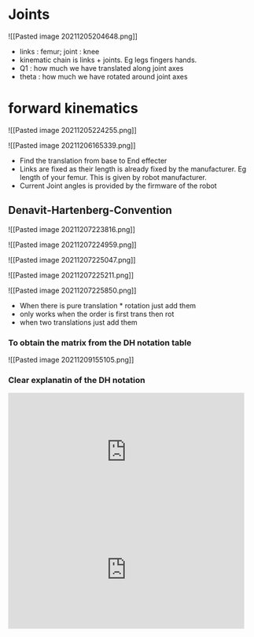 # Joints
![[Pasted image 20211205204648.png]]
- links : femur; joint : knee
- kinematic chain is links + joints. Eg legs fingers hands.
- Q1 : how much we have translated along joint axes 
- theta : how much we have rotated around joint axes

# forward kinematics 

![[Pasted image 20211205224255.png]]

![[Pasted image 20211206165339.png]]
- Find the translation from base to End effecter
- Links are fixed as their length is already fixed by the manufacturer. Eg length of your femur. This is given by robot manufacturer.    
- Current Joint angles is  provided by the firmware of the robot

## Denavit-Hartenberg-Convention
![[Pasted image 20211207223816.png]]

![[Pasted image 20211207224959.png]]

![[Pasted image 20211207225047.png]]

![[Pasted image 20211207225211.png]]

![[Pasted image 20211207225850.png]]
- When there is pure translation * rotation just add them
- only works when the  order is first trans then rot
- when two translations just add them

### To obtain the matrix from the DH notation table 
![[Pasted image 20211209155105.png]]

### Clear explanatin of the DH notation 
<iframe width="480" height="240" src="https://www.youtube.com/embed/rA9tm0gTln8" title="YouTube video player" frameborder="0" allow="accelerometer; autoplay; clipboard-write; encrypted-media; gyroscope; picture-in-picture" allowfullscreen></iframe>

<iframe width="480" height="240" src="https://www.youtube.com/embed/4WRhVqQaZTE" title="YouTube video player" frameborder="0" allow="accelerometer; autoplay; clipboard-write; encrypted-media; gyroscope; picture-in-picture" allowfullscreen></iframe>